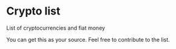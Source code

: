 # Crypto list
List of cryptocurrencies and fiat money

You can get this as your source.
Feel free to contribute to the list.
